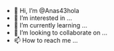 - 👋 Hi, I’m @Anas43hola
- 👀 I’m interested in ...
- 🌱 I’m currently learning ...
- 💞️ I’m looking to collaborate on ...
- 📫 How to reach me ...

<!---
Anas43hola/Anas43hola is a ✨ special ✨ repository because its `README.md` (this file) appears on your GitHub profile.
You can click the Preview link to take a look at your changes.
--->
